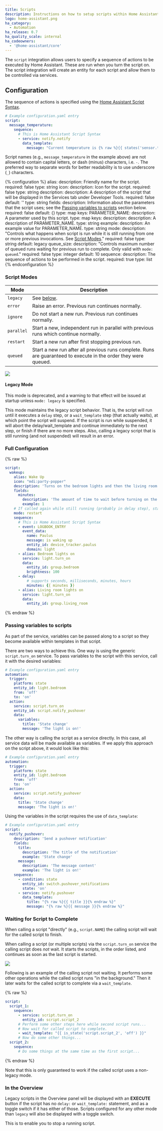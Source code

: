```yaml
---
title: Scripts
description: Instructions on how to setup scripts within Home Assistant.
logo: home-assistant.png
ha_category:
  - Automation
ha_release: 0.7
ha_quality_scale: internal
ha_codeowners:
  - '@home-assistant/core'
---
```


The `script` integration allows users to specify a sequence of actions to be executed by Home Assistant. These are run when you turn the script on. The script integration will create an entity for each script and allow them to be controlled via services.

## Configuration

The sequence of actions is specified using the [Home Assistant Script Syntax](/getting-started/scripts/).

```yaml
# Example configuration.yaml entry
script:
  message_temperature:
    sequence:
      # This is Home Assistant Script Syntax
      - service: notify.notify
        data_template:
          message: "Current temperature is {% raw %}{{ states('sensor.temperature') }}{% endraw %}"
```

<div class='note'>

Script names (e.g., `message_temperature` in the example above) are not allowed to contain capital letters, or dash (minus) characters, i.e. `-`. The preferred way to separate words for better readability is to use underscore (`_`) characters.

</div>

{% configuration %}
alias:
  description: Friendly name for the script.
  required: false
  type: string
icon:
  description: Icon for the script.
  required: false
  type: string
description:
  description: A description of the script that will be displayed in the Services tab under Developer Tools.
  required: false
  default: ''
  type: string
fields:
  description: Information about the parameters that the script uses; see the [Passing variables to scripts](#passing-variables-to-scripts) section below.
  required: false
  default: {}
  type: map
  keys:
    PARAMETER_NAME:
      description: A parameter used by this script.
      type: map
      keys:
        description:
          description: A description of PARAMETER_NAME.
          type: string
        example:
          description: An example value for PARAMETER_NAME.
          type: string
mode:
  description: "Controls what happens when script is run while it is still running from one or more previous invocations. See [Script Modes](#script-modes)."
  required: false
  type: string
  default: legacy
queue_size:
  description: "Controls maximum number of queued runs waiting for previous run to complete. Only valid with `mode: queued`."
  required: false
  type: integer
  default: 10
sequence:
  description: The sequence of actions to be performed in the script.
  required: true
  type: list
{% endconfiguration %}

### Script Modes

Mode | Description
-|-
`legacy` | See [below](#legacy-mode).
`error` | Raise an error. Previous run continues normally.
`ignore` | Do not start a new run. Previous run continues normally.
`parallel` | Start a new, independent run in parallel with previous runs which continue normally.
`restart` | Start a new run after first stopping previous run.
`queued` | Start a new run after all previous runs complete. Runs are guaranteed to execute in the order they were queued.

<p class='img'>
  <img src='/images/integrations/script/script_modes.jpg'>
</p>

#### Legacy Mode

<div class='note'>

This mode is deprecated, and a warning to that effect will be issued at startup unless `mode: legacy` is specified.

</div>

This mode maintains the legacy script behavior. That is, the script will run until it executes a `delay` step, or a `wait_template` step (that actually waits), at which point the script will suspend. If the script is run while suspended, it will abort the delay/wait_template and continue immediately to the next step, or finish if there are no more steps. Also, calling a legacy script that is still running (and not suspended) will result in an error.

### Full Configuration

{% raw %}

```yaml
script: 
  wakeup:
    alias: Wake Up
    icon: "mdi:party-popper"
    description: 'Turns on the bedroom lights and then the living room lights after a delay'
    fields:
      minutes:
        description: 'The amount of time to wait before turning on the living room lights'
        example: 1
    # If called again while still running (probably in delay step), start over.
    mode: restart
    sequence:
      # This is Home Assistant Script Syntax
      - event: LOGBOOK_ENTRY
        event_data:
          name: Paulus
          message: is waking up
          entity_id: device_tracker.paulus
          domain: light
      - alias: Bedroom lights on
        service: light.turn_on
        data:
          entity_id: group.bedroom
          brightness: 100
      - delay:
          # supports seconds, milliseconds, minutes, hours
          minutes: {{ minutes }}
      - alias: Living room lights on
        service: light.turn_on
        data:
          entity_id: group.living_room
```

{% endraw %}

### Passing variables to scripts

As part of the service, variables can be passed along to a script so they become available within templates in that script.

There are two ways to achieve this. One way is using the generic `script.turn_on` service. To pass variables to the script with this service, call it with the desired variables:

```yaml
# Example configuration.yaml entry
automation:
  trigger:
    platform: state
    entity_id: light.bedroom
    from: 'off'
    to: 'on'
  action:
    service: script.turn_on
    entity_id: script.notify_pushover
    data:
      variables:
        title: 'State change'
        message: 'The light is on!'
```

The other way is calling the script as a service directly. In this case, all service data will be made available as variables. If we apply this approach on the script above, it would look like this:

```yaml
# Example configuration.yaml entry
automation:
  trigger:
    platform: state
    entity_id: light.bedroom
    from: 'off'
    to: 'on'
  action:
    service: script.notify_pushover
    data:
      title: 'State change'
      message: 'The light is on!'
```

Using the variables in the script requires the use of `data_template`:

```yaml
# Example configuration.yaml entry
script:
  notify_pushover:
    description: 'Send a pushover notification'
    fields:
      title:
        description: 'The title of the notification'
        example: 'State change'
      message:
        description: 'The message content'
        example: 'The light is on!'
    sequence:
      - condition: state
        entity_id: switch.pushover_notifications
        state: 'on'
      - service: notify.pushover
        data_template:
          title: "{% raw %}{{ title }}{% endraw %}"
          message: "{% raw %}{{ message }}{% endraw %}"
```

### Waiting for Script to Complete

When calling a script "directly" (e.g., `script.NAME`) the calling script will wait for the called script to finish.

When calling a script (or multiple scripts) via the `script.turn_on` service the calling script does _not_ wait. It starts the scripts, in the order listed, and continues as soon as the last script is started.

<p class='img'>
  <img src='/images/integrations/script/script_wait.jpg'>
</p>

Following is an example of the calling script not waiting. It performs some other operations while the called script runs "in the background." Then it later waits for the called script to complete via a `wait_template`.

{% raw %}
```yaml
script:
  script_1:
    sequence:
      - service: script.turn_on
        entity_id: script.script_2
      # Perform some other steps here while second script runs...
      # Now wait for called script to complete.
      - wait_template: "{{ is_state('script.script_2', 'off') }}"
      # Now do some other things...
  script_2:
    sequence:
      # Do some things at the same time as the first script...
```
{% endraw %}

Note that this is only guaranteed to work if the called script uses a non-legacy mode.

### In the Overview

Legacy scripts in the Overview panel will be displayed with an **EXECUTE** button if the script has no `delay:` or `wait_template:` statement, and as a toggle switch if it has either of those. Scripts configured for any other mode than `legacy` will also be displayed with a toggle switch.

This is to enable you to stop a running script.
